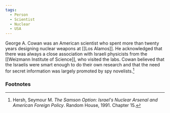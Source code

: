 ```yaml
---
tags:
  - Person
  - Scientist
  - Nuclear
  - USA
---
```

George A. Cowan was an American scientist who spent more than twenty years designing nuclear weapons at [[Los Alamos]]. He acknowledged that there was always a close association with Israeli physicists from the [[Weizmann Institute of Science]], who visited the labs. Cowan believed that the Israelis were smart enough to do their own research and that the need for secret information was largely promoted by spy novelists.[^1]

### Footnotes

[^1]: Hersh, Seymour M. *The Samson Option: Israel's Nuclear Arsenal and American Foreign Policy*. Random House, 1991. Chapter 15.